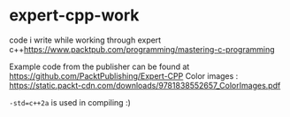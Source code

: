 # expert-cpp-work
code i write while working through expert c++https://www.packtpub.com/programming/mastering-c-programming

Example code from the publisher can be found at https://github.com/PacktPublishing/Expert-CPP
Color images :  https://static.packt-cdn.com/downloads/9781838552657_ColorImages.pdf

`-std=c++2a` is used in compiling :)